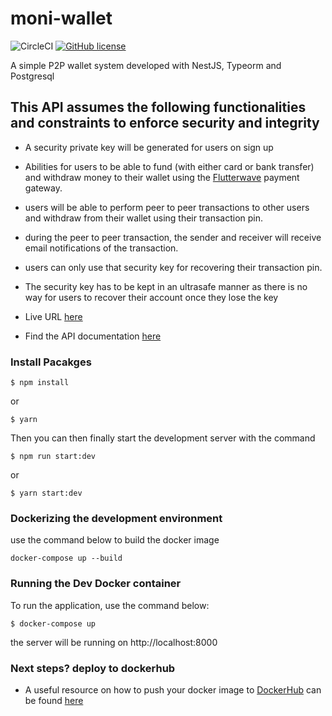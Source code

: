 # moni-wallet

![CircleCI](https://img.shields.io/circleci/build/github/E-wave112/m-wallets?token=bff5adf48f3d1acce9b2f433755a99ac1503192f) [![GitHub license](https://img.shields.io/github/license/E-wave112/m-wallets)](https://github.com/E-wave112/m-wallets/blob/master/LICENSE)

A simple P2P wallet system developed with NestJS, Typeorm and Postgresql

## This API assumes the following functionalities and constraints to enforce security and integrity
- A security private key will be generated for users on sign up
- Abilities for users to be able to fund (with either card or bank transfer) and withdraw money to their wallet using the [Flutterwave](https://flutterwave.com/us/) payment gateway.
- users will be able to perform peer to peer transactions to other users and withdraw from their wallet using their transaction pin.
- during the peer to peer transaction, the sender and receiver will receive email notifications of the transaction.
- users can only use that security key for recovering their transaction pin.
- The security key has to be kept in an ultrasafe manner as there is no way for users to recover their account once they lose the key

- Live URL [here](https://m-wallets.herokuapp.com/api/v1)
- Find the API documentation [here](https://documenter.getpostman.com/view/11690328/UzQvtRBn)


### Install Pacakges

```
$ npm install
```
or

```
$ yarn
```
Then you can then finally start the development server with the command

```
$ npm run start:dev
```
or

```
$ yarn start:dev
```

### Dockerizing the development environment

use the command below to build the docker image
```
docker-compose up --build
```
### Running the Dev Docker container

To run the application, use the command below:

```
$ docker-compose up
```

the server will be running on http://localhost:8000

### Next steps? deploy to dockerhub 

- A useful resource on how to push your docker image to [DockerHub](https://hub.docker.com)  can be found [here](https://ropenscilabs.github.io/r-docker-tutorial/04-Dockerhub.html)

